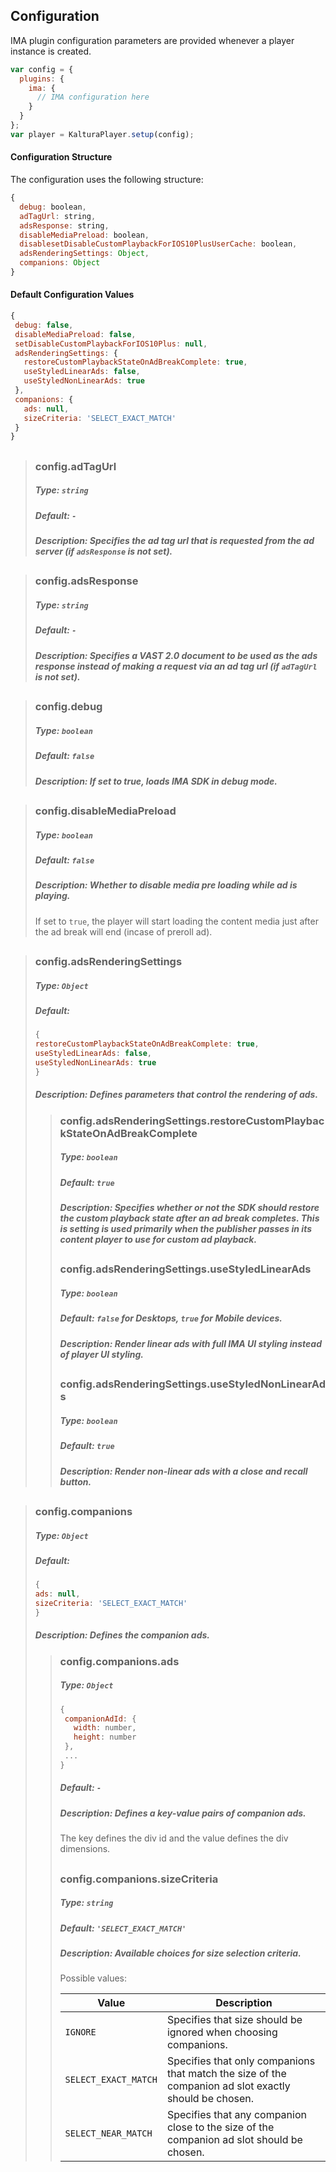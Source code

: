## Configuration
IMA plugin configuration parameters are provided whenever a player instance is created.
```js
var config = {
  plugins: {
    ima: {
      // IMA configuration here      
    }
  }
};
var player = KalturaPlayer.setup(config);
```

#### Configuration Structure  

The configuration uses the following structure:

```js
{
  debug: boolean,
  adTagUrl: string,
  adsResponse: string,
  disableMediaPreload: boolean,
  disablesetDisableCustomPlaybackForIOS10PlusUserCache: boolean,
  adsRenderingSettings: Object,
  companions: Object
}
```

#### Default Configuration Values
```js
{
 debug: false,
 disableMediaPreload: false,
 setDisableCustomPlaybackForIOS10Plus: null,
 adsRenderingSettings: {
   restoreCustomPlaybackStateOnAdBreakComplete: true,
   useStyledLinearAds: false,
   useStyledNonLinearAds: true
 },
 companions: {
   ads: null,
   sizeCriteria: 'SELECT_EXACT_MATCH'
 }
}
```
##
>### config.adTagUrl
>##### Type: `string`
>##### Default: `-`
>##### Description: Specifies the ad tag url that is requested from the ad server (if `adsResponse` is not set).
##
>### config.adsResponse
>##### Type: `string`
>##### Default: `-`
>##### Description: Specifies a VAST 2.0 document to be used as the ads response instead of making a request via an ad tag url (if `adTagUrl` is not set).
##
>### config.debug
>##### Type: `boolean`
>##### Default: `false`
>##### Description: If set to true, loads IMA SDK in debug mode.
##
>### config.disableMediaPreload
>##### Type: `boolean`
>##### Default: `false`
>##### Description: Whether to disable media pre loading while ad is playing.
>If set to `true`, the player will start loading the content media just after the ad break will end (incase of preroll ad).
##
>### config.adsRenderingSettings
>##### Type: `Object`
>##### Default:
>```js
>{
> restoreCustomPlaybackStateOnAdBreakComplete: true,
> useStyledLinearAds: false,
> useStyledNonLinearAds: true
>}
>```
>##### Description: Defines parameters that control the rendering of ads.
>> ### config.adsRenderingSettings.restoreCustomPlaybackStateOnAdBreakComplete
>>##### Type: `boolean`
>>##### Default: `true`
>>##### Description: Specifies whether or not the SDK should restore the custom playback state after an ad break completes. This is setting is used primarily when the publisher passes in its content player to use for custom ad playback.
>>##
>> ### config.adsRenderingSettings.useStyledLinearAds
>>##### Type: `boolean`
>>##### Default: `false` for Desktops, `true` for Mobile devices.
>>##### Description: Render linear ads with full IMA UI styling instead of player UI styling.
>>##
>> ### config.adsRenderingSettings.useStyledNonLinearAds
>>##### Type: `boolean`
>>##### Default: `true`
>>##### Description: Render non-linear ads with a close and recall button.
##
>### config.companions
>##### Type: `Object`
>##### Default: 
>```js
>{
> ads: null,
> sizeCriteria: 'SELECT_EXACT_MATCH'
>}
>```
>##### Description: Defines the companion ads.
>> ### config.companions.ads
>>##### Type: `Object`
>>```js
>>{
>>  companionAdId: {
>>    width: number,
>>    height: number
>>  },
>>  ...
>>}
>>```
>>##### Default: `-`
>>##### Description: Defines a key-value pairs of companion ads.
>> The key defines the div id and the value defines the div dimensions.
>>##
>> ### config.companions.sizeCriteria
>>##### Type: `string`
>>##### Default: `'SELECT_EXACT_MATCH'`
>>##### Description: Available choices for size selection criteria.
>>Possible values: 
>>
>>Value | Description
>>--- | --- 
>>`IGNORE` | Specifies that size should be ignored when choosing companions.
>>`SELECT_EXACT_MATCH` | Specifies that only companions that match the size of the companion ad slot exactly should be chosen. 
>>`SELECT_NEAR_MATCH` | Specifies that any companion close to the size of the companion ad slot should be chosen. 
